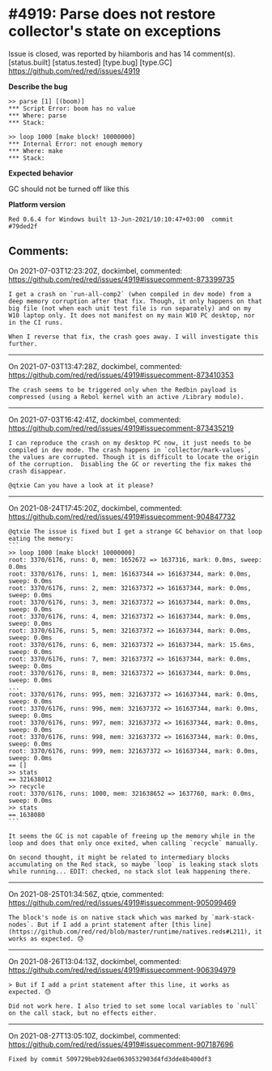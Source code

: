 
#4919: Parse does not restore collector's state on exceptions
================================================================================
Issue is closed, was reported by hiiamboris and has 14 comment(s).
[status.built] [status.tested] [type.bug] [type.GC]
<https://github.com/red/red/issues/4919>

**Describe the bug**
```
>> parse [1] [(boom)]
*** Script Error: boom has no value
*** Where: parse
*** Stack:  

>> loop 1000 [make block! 10000000]
*** Internal Error: not enough memory
*** Where: make
*** Stack:  
```

**Expected behavior**

GC should not be turned off like this

**Platform version**
```
Red 0.6.4 for Windows built 13-Jun-2021/10:10:47+03:00  commit #79ded2f
```



Comments:
--------------------------------------------------------------------------------

On 2021-07-03T12:23:20Z, dockimbel, commented:
<https://github.com/red/red/issues/4919#issuecomment-873399735>

    I get a crash on `run-all-comp2` (when compiled in dev mode) from a deep memory corruption after that fix. Though, it only happens on that big file (not when each unit test file is run separately) and on my W10 laptop only. It does not manifest on my main W10 PC desktop, nor in the CI runs.
    
    When I reverse that fix, the crash goes away. I will investigate this further.

--------------------------------------------------------------------------------

On 2021-07-03T13:47:28Z, dockimbel, commented:
<https://github.com/red/red/issues/4919#issuecomment-873410353>

    The crash seems to be triggered only when the Redbin payload is compressed (using a Rebol kernel with an active /Library module).

--------------------------------------------------------------------------------

On 2021-07-03T16:42:41Z, dockimbel, commented:
<https://github.com/red/red/issues/4919#issuecomment-873435219>

    I can reproduce the crash on my desktop PC now, it just needs to be compiled in dev mode. The crash happens in `collector/mark-values`, the values are corrupted. Though it is difficult to locate the origin of the corruption.  Disabling the GC or reverting the fix makes the crash disappear.
    
    @qtxie Can you have a look at it please?

--------------------------------------------------------------------------------

On 2021-08-24T17:45:20Z, dockimbel, commented:
<https://github.com/red/red/issues/4919#issuecomment-904847732>

    @qtxie The issue is fixed but I get a strange GC behavior on that loop eating the memory:
    ```
    >> loop 1000 [make block! 10000000]
    root: 3370/6176, runs: 0, mem: 1652672 => 1637316, mark: 0.0ms, sweep: 0.0ms
    root: 3370/6176, runs: 1, mem: 161637344 => 161637344, mark: 0.0ms, sweep: 0.0ms
    root: 3370/6176, runs: 2, mem: 321637372 => 161637344, mark: 0.0ms, sweep: 0.0ms
    root: 3370/6176, runs: 3, mem: 321637372 => 161637344, mark: 0.0ms, sweep: 0.0ms
    root: 3370/6176, runs: 4, mem: 321637372 => 161637344, mark: 0.0ms, sweep: 0.0ms
    root: 3370/6176, runs: 5, mem: 321637372 => 161637344, mark: 0.0ms, sweep: 0.0ms
    root: 3370/6176, runs: 6, mem: 321637372 => 161637344, mark: 15.6ms, sweep: 0.0ms
    root: 3370/6176, runs: 7, mem: 321637372 => 161637344, mark: 0.0ms, sweep: 0.0ms
    root: 3370/6176, runs: 8, mem: 321637372 => 161637344, mark: 0.0ms, sweep: 0.0ms
    ...
    root: 3370/6176, runs: 995, mem: 321637372 => 161637344, mark: 0.0ms, sweep: 0.0ms
    root: 3370/6176, runs: 996, mem: 321637372 => 161637344, mark: 0.0ms, sweep: 0.0ms
    root: 3370/6176, runs: 997, mem: 321637372 => 161637344, mark: 0.0ms, sweep: 0.0ms
    root: 3370/6176, runs: 998, mem: 321637372 => 161637344, mark: 0.0ms, sweep: 0.0ms
    root: 3370/6176, runs: 999, mem: 321637372 => 161637344, mark: 0.0ms, sweep: 0.0ms
    == []
    >> stats
    == 321638012
    >> recycle
    root: 3370/6176, runs: 1000, mem: 321638652 => 1637760, mark: 0.0ms, sweep: 0.0ms
    >> stats
    == 1638080
    ```
    
    It seems the GC is not capable of freeing up the memory while in the loop and does that only once exited, when calling `recycle` manually.
    
    On second thought, it might be related to intermediary blocks accumulating on the Red stack, so maybe `loop` is leaking stack slots while running... EDIT: checked, no stack slot leak happening there.
    

--------------------------------------------------------------------------------

On 2021-08-25T01:34:56Z, qtxie, commented:
<https://github.com/red/red/issues/4919#issuecomment-905099469>

    The block's node is on native stack which was marked by `mark-stack-nodes`. But if I add a print statement after [this line](https://github.com/red/red/blob/master/runtime/natives.reds#L211), it works as expected. 😓

--------------------------------------------------------------------------------

On 2021-08-26T13:04:13Z, dockimbel, commented:
<https://github.com/red/red/issues/4919#issuecomment-906394979>

    > But if I add a print statement after this line, it works as expected. 😓
    
    Did not work here. I also tried to set some local variables to `null` on the call stack, but no effects either.

--------------------------------------------------------------------------------

On 2021-08-27T13:05:10Z, dockimbel, commented:
<https://github.com/red/red/issues/4919#issuecomment-907187696>

    Fixed by commit 509729beb92dae0630532903d4fd3dde8b400df3

